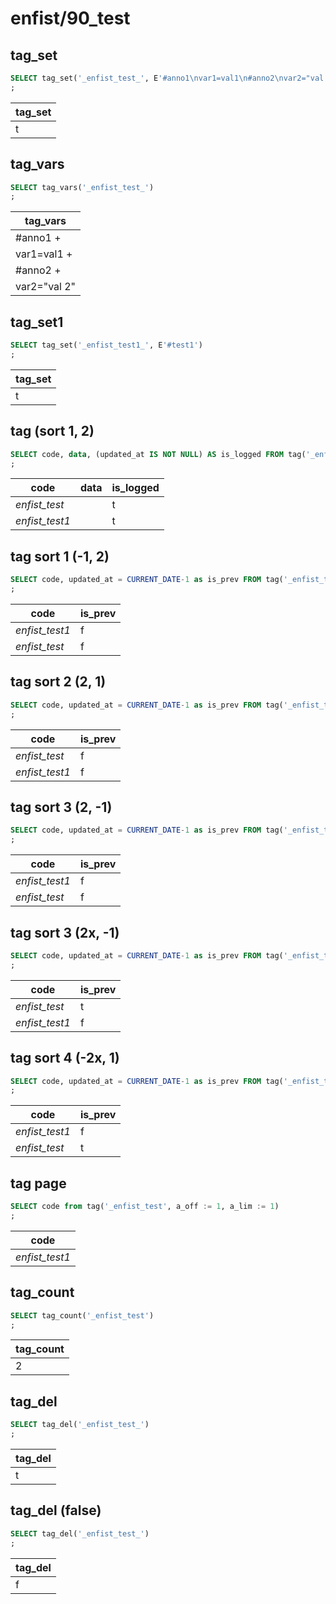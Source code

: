 #  enfist/90_test
## tag_set

```sql
SELECT tag_set('_enfist_test_', E'#anno1\nvar1=val1\n#anno2\nvar2="val 2"')
;
```
|tag_set 
|--------
|t

## tag_vars

```sql
SELECT tag_vars('_enfist_test_')
;
```
|  tag_vars   
|-------------
|#anno1      +
|var1=val1   +
|#anno2      +
|var2="val 2"

## tag_set1

```sql
SELECT tag_set('_enfist_test1_', E'#test1')
;
```
|tag_set 
|--------
|t

## tag (sort 1, 2)

```sql
SELECT code, data, (updated_at IS NOT NULL) AS is_logged FROM tag('_enfist_test')
;
```
|     code      | data | is_logged 
|---------------|------|-----------
|_enfist_test_  |      | t
|_enfist_test1_ |      | t

## tag sort 1 (-1, 2)

```sql
SELECT code, updated_at = CURRENT_DATE-1 as is_prev FROM tag('_enfist_test', a_sort := 1)
;
```
|     code      | is_prev 
|---------------|---------
|_enfist_test1_ | f
|_enfist_test_  | f

## tag sort 2 (2, 1)

```sql
SELECT code, updated_at = CURRENT_DATE-1 as is_prev FROM tag('_enfist_test', a_sort := 2)
;
```
|     code      | is_prev 
|---------------|---------
|_enfist_test_  | f
|_enfist_test1_ | f

## tag sort 3 (2, -1)

```sql
SELECT code, updated_at = CURRENT_DATE-1 as is_prev FROM tag('_enfist_test', a_sort := 3)
;
```
|     code      | is_prev 
|---------------|---------
|_enfist_test1_ | f
|_enfist_test_  | f

## tag sort 3 (2x, -1)

```sql
SELECT code, updated_at = CURRENT_DATE-1 as is_prev FROM tag('_enfist_test', a_sort := 3)
;
```
|     code      | is_prev 
|---------------|---------
|_enfist_test_  | t
|_enfist_test1_ | f

## tag sort 4 (-2x, 1)

```sql
SELECT code, updated_at = CURRENT_DATE-1 as is_prev FROM tag('_enfist_test', a_sort := 4)
;
```
|     code      | is_prev 
|---------------|---------
|_enfist_test1_ | f
|_enfist_test_  | t

## tag page

```sql
SELECT code from tag('_enfist_test', a_off := 1, a_lim := 1)
;
```
|     code      
|---------------
|_enfist_test1_

## tag_count

```sql
SELECT tag_count('_enfist_test')
;
```
|tag_count 
|----------
|        2

## tag_del

```sql
SELECT tag_del('_enfist_test_')
;
```
|tag_del 
|--------
|t

## tag_del (false)

```sql
SELECT tag_del('_enfist_test_')
;
```
|tag_del 
|--------
|f


